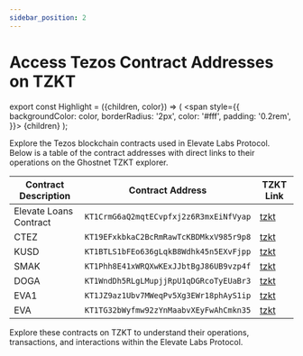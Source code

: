 ```yaml
---
sidebar_position: 2
---
```

# Access Tezos Contract Addresses on TZKT

export const Highlight = ({children, color}) => (
  <span
    style={{
      backgroundColor: color,
      borderRadius: '2px',
      color: '#fff',
      padding: '0.2rem',
    }}>
    {children}
  </span>
);

Explore the Tezos blockchain contracts used in Elevate Labs Protocol. Below is a table of the contract addresses with direct links to their operations on the Ghostnet TZKT explorer.

| Contract Description        | Contract Address                       | TZKT Link                                                     |
|-----------------------------|----------------------------------------|---------------------------------------------------------------|
| Elevate Loans Contract      | `KT1CrmG6aQ2mqtECvpfxj2z6R3mxEiNfVyap` | [tzkt](https://ghostnet.tzkt.io/KT1CrmG6aQ2mqtECvpfxj2z6R3mxEiNfVyap/operations/) |
| CTEZ                        | `KT19EFxkbkaC2BcRmRawTcKBDMkxV985r9p8` | [tzkt](https://ghostnet.tzkt.io/KT19EFxkbkaC2BcRmRawTcKBDMkxV985r9p8/operations/) |
| KUSD                        | `KT1BTLS1bFEo636gLqkB8Wdhk45n5EXvFjpp` | [tzkt](https://ghostnet.tzkt.io/KT1BTLS1bFEo636gLqkB8Wdhk45n5EXvFjpp/operations/) |
| SMAK                        | `KT1Phh8E41xWRQXwKExJJbtBgJ86UB9vzp4f` | [tzkt](https://ghostnet.tzkt.io/KT1Phh8E41xWRQXwKExJJbtBgJ86UB9vzp4f/operations/) |
| DOGA                        | `KT1WndDh5RLgLMupjjRpU1qDGRcoTyEUaBr3` | [tzkt](https://ghostnet.tzkt.io/KT1WndDh5RLgLMupjjRpU1qDGRcoTyEUaBr3/operations/) |
| EVA1                        | `KT1JZ9az1Ubv7MWeqPv5Xg3EWr18phAyS1ip` | [tzkt](https://ghostnet.tzkt.io/KT1JZ9az1Ubv7MWeqPv5Xg3EWr18phAyS1ip/operations/) |
| EVA                         | `KT1TG32bWyfmw92zYnMaabvXEyFwAhCmkn35` | [tzkt](https://ghostnet.tzkt.io/KT1TG32bWyfmw92zYnMaabvXEyFwAhCmkn35/operations/) |

Explore these contracts on <Highlight color="#25c2a0">TZKT</Highlight> to understand their operations, transactions, and interactions within the Elevate Labs Protocol.
